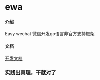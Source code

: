 # ewa

#### 介绍
Easy wechat  微信开发go语言非官方支持框架

#### 文档

[开发文档](http://wallesoft.gitee.io/ewa)


### 实践出真理，干就对了



